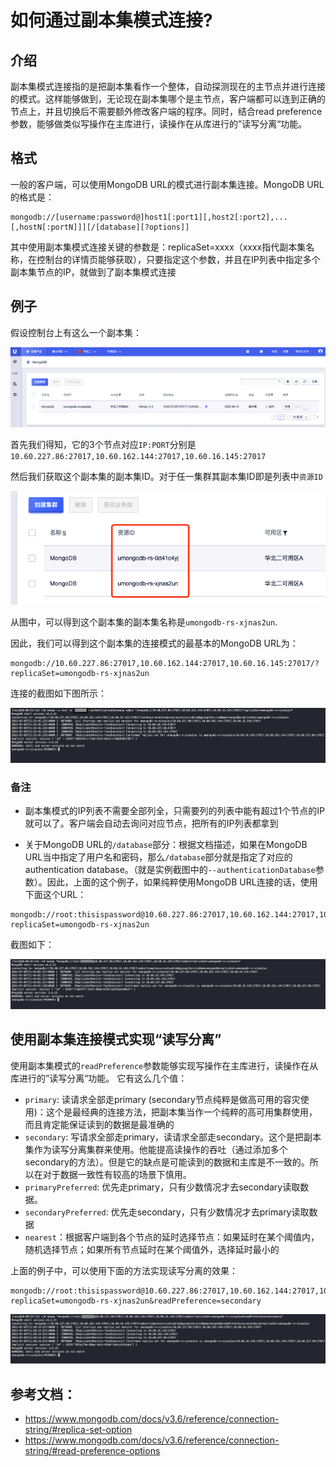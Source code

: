 # 如何通过副本集模式连接?

## 介绍
副本集模式连接指的是把副本集看作一个整体，自动探测现在的主节点并进行连接的模式。这样能够做到，无论现在副本集哪个是主节点，客户端都可以连到正确的节点上，并且切换后不需要额外修改客户端的程序。同时，结合read preference参数，能够做类似写操作在主库进行，读操作在从库进行的”读写分离“功能。

## 格式
一般的客户端，可以使用MongoDB URL的模式进行副本集连接。MongoDB URL的格式是：
```http
mongodb://[username:password@]host1[:port1][,host2[:port2],...[,hostN[:portN]]][/[database][?options]]
```
其中使用副本集模式连接关键的参数是：replicaSet=xxxx（xxxx指代副本集名称，在控制台的详情页能够获取），只要指定这个参数，并且在IP列表中指定多个副本集节点的IP，就做到了副本集模式连接

## 例子
假设控制台上有这么一个副本集：

![image](/images/quick/list.png)

首先我们得知，它的3个节点对应`IP:PORT`分别是`10.60.227.86:27017,10.60.162.144:27017,10.60.16.145:27017`

然后我们获取这个副本集的副本集ID。对于任一集群其副本集ID即是列表中`资源ID`

![image](/images/quick/setname.png)

从图中，可以得到这个副本集的副本集名称是`umongodb-rs-xjnas2un`.

因此，我们可以得到这个副本集的连接模式的最基本的MongoDB URL为：
```http
mongodb://10.60.227.86:27017,10.60.162.144:27017,10.60.16.145:27017/?replicaSet=umongodb-rs-xjnas2un
```

连接的截图如下图所示：

![image](/images/quick/connectReplicaSet.png)

### 备注
* 副本集模式的IP列表不需要全部列全，只需要列的列表中能有超过1个节点的IP就可以了。客户端会自动去询问对应节点，把所有的IP列表都拿到

* 关于MongoDB URL的`/database`部分：根据文档描述，如果在MongoDB URL当中指定了用户名和密码，那么`/database`部分就是指定了对应的authentication database。（就是实例截图中的`--authenticationDatabase`参数）。因此，上面的这个例子，如果纯粹使用MongoDB URL连接的话，使用下面这个URL：
```http
mongodb://root:thisispassword@10.60.227.86:27017,10.60.162.144:27017,10.60.16.145:27017/admin?replicaSet=umongodb-rs-xjnas2un
```
  截图如下：
  
  ![image](/images/quick/connectReplicaSet2.png)
  
## 使用副本集连接模式实现“读写分离”
使用副本集模式的`readPreference`参数能够实现写操作在主库进行，读操作在从库进行的”读写分离“功能。
它有这么几个值：

* `primary`: 读请求全部走primary (secondary节点纯粹是做高可用的容灾使用)：这个是最经典的连接方法，把副本集当作一个纯粹的高可用集群使用，而且肯定能保证读到的数据是最准确的
* `secondary`: 写请求全部走primary，读请求全部走secondary。这个是把副本集作为读写分离集群来使用。他能提高读操作的吞吐（通过添加多个secondary的方法）。但是它的缺点是可能读到的数据和主库是不一致的。所以在对于数据一致性有较高的场景下慎用。
* `primaryPreferred`: 优先走primary，只有少数情况才去secondary读取数据。
* `secondaryPreferred`: 优先走secondary，只有少数情况才去primary读取数据
* `nearest`：根据客户端到各个节点的延时选择节点：如果延时在某个阈值内，随机选择节点；如果所有节点延时在某个阈值外，选择延时最小的

上面的例子中，可以使用下面的方法实现读写分离的效果：
```http
mongodb://root:thisispassword@10.60.227.86:27017,10.60.162.144:27017,10.60.16.145:27017/admin?replicaSet=umongodb-rs-xjnas2un&readPreference=secondary
```

![image](/images/quick/connectReplicaSet3.png)

## 参考文档：

* https://www.mongodb.com/docs/v3.6/reference/connection-string/#replica-set-option
* https://www.mongodb.com/docs/v3.6/reference/connection-string/#read-preference-options


